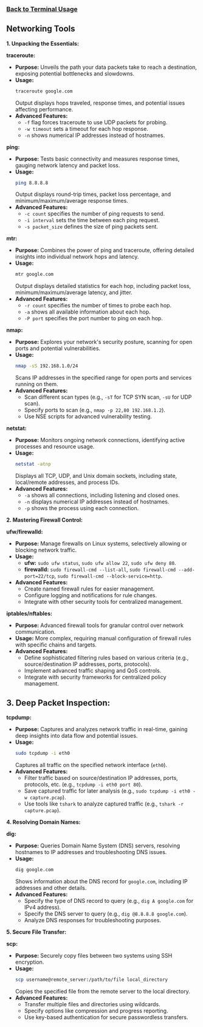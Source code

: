 ### [Back to Terminal Usage](../README.md)
## Networking Tools

**1. Unpacking the Essentials:**

**traceroute:**

* **Purpose:** Unveils the path your data packets take to reach a destination, exposing potential bottlenecks and slowdowns.
* **Usage:**
    ```bash
    traceroute google.com
    ```
    Output displays hops traveled, response times, and potential issues affecting performance.
* **Advanced Features:**
    - `-f` flag forces traceroute to use UDP packets for probing.
    - `-w timeout` sets a timeout for each hop response.
    - `-n` shows numerical IP addresses instead of hostnames.

**ping:**

* **Purpose:** Tests basic connectivity and measures response times, gauging network latency and packet loss.
* **Usage:**
    ```bash
    ping 8.8.8.8
    ```
    Output displays round-trip times, packet loss percentage, and minimum/maximum/average response times.
* **Advanced Features:**
    - `-c count` specifies the number of ping requests to send.
    - `-i interval` sets the time between each ping request.
    - `-s packet_size` defines the size of ping packets sent.

**mtr:**

* **Purpose:** Combines the power of ping and traceroute, offering detailed insights into individual network hops and latency.
* **Usage:**
    ```bash
    mtr google.com
    ```
    Output displays detailed statistics for each hop, including packet loss, minimum/maximum/average latency, and jitter.
* **Advanced Features:**
    - `-r count` specifies the number of times to probe each hop.
    - `-a` shows all available information about each hop.
    - `-P port` specifies the port number to ping on each hop.

**nmap:**

* **Purpose:** Explores your network's security posture, scanning for open ports and potential vulnerabilities.
* **Usage:**
    ```bash
    nmap -sS 192.168.1.0/24
    ```
    Scans IP addresses in the specified range for open ports and services running on them.
* **Advanced Features:**
    - Scan different scan types (e.g., `-sT` for TCP SYN scan, `-sU` for UDP scan).
    - Specify ports to scan (e.g., `nmap -p 22,80 192.168.1.2`).
    - Use NSE scripts for advanced vulnerability testing.

**netstat:**

* **Purpose:** Monitors ongoing network connections, identifying active processes and resource usage.
* **Usage:**
    ```bash
    netstat -atnp
    ```
    Displays all TCP, UDP, and Unix domain sockets, including state, local/remote addresses, and process IDs.
* **Advanced Features:**
    - `-a` shows all connections, including listening and closed ones.
    - `-n` displays numerical IP addresses instead of hostnames.
    - `-p` shows the process using each connection.

**2. Mastering Firewall Control:**

**ufw/firewalld:**

* **Purpose:** Manage firewalls on Linux systems, selectively allowing or blocking network traffic.
* **Usage:**
    - **ufw:** `sudo ufw status`, `sudo ufw allow 22`, `sudo ufw deny 80`.
    - **firewalld:** `sudo firewall-cmd --list-all`, `sudo firewall-cmd --add-port=22/tcp`, `sudo firewall-cmd --block-service=http`.
* **Advanced Features:**
    - Create named firewall rules for easier management.
    - Configure logging and notifications for rule changes.
    - Integrate with other security tools for centralized management.

**iptables/nftables:**

* **Purpose:** Advanced firewall tools for granular control over network communication.
* **Usage:** More complex, requiring manual configuration of firewall rules with specific chains and targets.
* **Advanced Features:**
    - Define sophisticated filtering rules based on various criteria (e.g., source/destination IP addresses, ports, protocols).
    - Implement advanced traffic shaping and QoS controls.
    - Integrate with security frameworks for centralized policy management.

## 3. Deep Packet Inspection:

**tcpdump:**

* **Purpose:** Captures and analyzes network traffic in real-time, gaining deep insights into data flow and potential issues.
* **Usage:**
    ```bash
    sudo tcpdump -i eth0
    ```
    Captures all traffic on the specified network interface (`eth0`).
* **Advanced Features:**
    - Filter traffic based on source/destination IP addresses, ports, protocols, etc. (e.g., `tcpdump -i eth0 port 80`).
    - Save captured traffic for later analysis (e.g., `sudo tcpdump -i eth0 -w capture.pcap`).
    - Use tools like `tshark` to analyze captured traffic (e.g., `tshark -r capture.pcap`).

**4. Resolving Domain Names:**

**dig:**

* **Purpose:** Queries Domain Name System (DNS) servers, resolving hostnames to IP addresses and troubleshooting DNS issues.
* **Usage:**
    ```bash
    dig google.com
    ```
    Shows information about the DNS record for `google.com`, including IP addresses and other details.
* **Advanced Features:**
    - Specify the type of DNS record to query (e.g., `dig A google.com` for IPv4 address).
    - Specify the DNS server to query (e.g., `dig @8.8.8.8 google.com`).
    - Analyze DNS responses for troubleshooting purposes.

**5. Secure File Transfer:**

**scp:**

* **Purpose:** Securely copy files between two systems using SSH encryption.
* **Usage:**
    ```bash
    scp username@remote_server:/path/to/file local_directory
    ```
    Copies the specified file from the remote server to the local directory.
* **Advanced Features:**
    - Transfer multiple files and directories using wildcards.
    - Specify options like compression and progress reporting.
    - Use key-based authentication for secure passwordless transfers.

